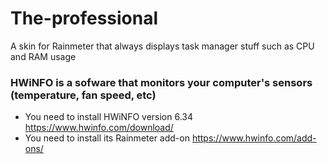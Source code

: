 # The-professional
A skin for Rainmeter that always displays task manager stuff such as CPU and RAM usage

### HWiNFO is a sofware that monitors your computer's sensors (temperature, fan speed, etc)
- You need to install HWiNFO version 6.34 https://www.hwinfo.com/download/
- You need to install its Rainmeter add-on https://www.hwinfo.com/add-ons/
